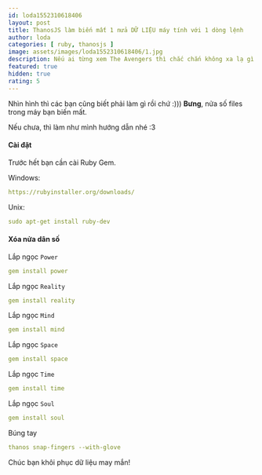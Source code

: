 ```yaml
---
id: loda1552310618406
layout: post
title: ThanosJS làm biến mất 1 nửa DỮ LIỆU máy tính với 1 dòng lệnh
author: loda
categories: [ ruby, thanosjs ]
image: assets/images/loda1552310618406/1.jpg
description: Nếu ai từng xem The Avengers thì chắc chắn không xa lạ gì với quyền năng của Thanos.
featured: true
hidden: true
rating: 5
---
```


Nhìn hình thì các bạn cũng biết phải làm gì rồi chứ :))) **Bưng**, nửa số files trong máy bạn biến mất.

Nếu chưa, thì làm như mình hướng dẫn nhé :3

#### Cài đặt

Trước hết bạn cần cài Ruby Gem.

Windows:
```yml
https://rubyinstaller.org/downloads/
```

Unix:
```yml
sudo apt-get install ruby-dev
```

#### Xóa nửa dân số

Lắp ngọc `Power`
```yml
gem install power
```
Lắp ngọc `Reality`
```yml
gem install reality
```
Lắp ngọc `Mind`
```yml
gem install mind
```
Lắp ngọc `Space`
```yml
gem install space
```
Lắp ngọc `Time`
```yml
gem install time
```
Lắp ngọc `Soul`
```yml
gem install soul
```
Búng tay
```yml
thanos snap-fingers --with-glove
```

Chúc bạn khôi phục dữ liệu may mắn!